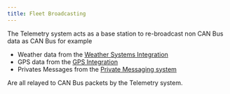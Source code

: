 ```yaml
---
title: Fleet Broadcasting
---
```


The Telemetry system acts as a base station to re-broadcast non CAN Bus data as CAN Bus for example

* Weather data from the [Weather Systems Integration](Weather.md)
* GPS data from the [GPS Integration](GPS_GoogleEarth.md)
* Privates Messages from the [Private Messaging system](Fleet_Messaging.md) 

Are all relayed to CAN Bus packets by the Telemetry system.

